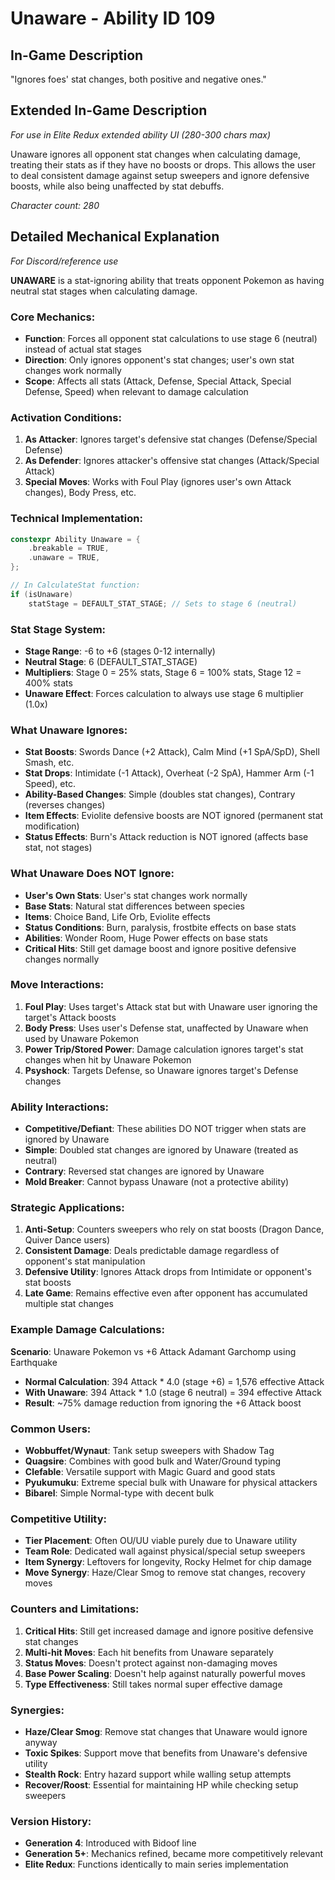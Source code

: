 # Unaware - Ability ID 109

## In-Game Description
"Ignores foes' stat changes, both positive and negative ones."

## Extended In-Game Description
*For use in Elite Redux extended ability UI (280-300 chars max)*

Unaware ignores all opponent stat changes when calculating damage, treating their stats as if they have no boosts or drops. This allows the user to deal consistent damage against setup sweepers and ignore defensive boosts, while also being unaffected by stat debuffs.

*Character count: 280*

## Detailed Mechanical Explanation
*For Discord/reference use*

**UNAWARE** is a stat-ignoring ability that treats opponent Pokemon as having neutral stat stages when calculating damage.

### Core Mechanics:
- **Function**: Forces all opponent stat calculations to use stage 6 (neutral) instead of actual stat stages
- **Direction**: Only ignores opponent's stat changes; user's own stat changes work normally
- **Scope**: Affects all stats (Attack, Defense, Special Attack, Special Defense, Speed) when relevant to damage calculation

### Activation Conditions:
1. **As Attacker**: Ignores target's defensive stat changes (Defense/Special Defense)
2. **As Defender**: Ignores attacker's offensive stat changes (Attack/Special Attack)
3. **Special Moves**: Works with Foul Play (ignores user's own Attack changes), Body Press, etc.

### Technical Implementation:
```c
constexpr Ability Unaware = {
    .breakable = TRUE,
    .unaware = TRUE,
};

// In CalculateStat function:
if (isUnaware)
    statStage = DEFAULT_STAT_STAGE; // Sets to stage 6 (neutral)
```

### Stat Stage System:
- **Stage Range**: -6 to +6 (stages 0-12 internally)
- **Neutral Stage**: 6 (DEFAULT_STAT_STAGE)
- **Multipliers**: Stage 0 = 25% stats, Stage 6 = 100% stats, Stage 12 = 400% stats
- **Unaware Effect**: Forces calculation to always use stage 6 multiplier (1.0x)

### What Unaware Ignores:
- **Stat Boosts**: Swords Dance (+2 Attack), Calm Mind (+1 SpA/SpD), Shell Smash, etc.
- **Stat Drops**: Intimidate (-1 Attack), Overheat (-2 SpA), Hammer Arm (-1 Speed), etc.
- **Ability-Based Changes**: Simple (doubles stat changes), Contrary (reverses changes)
- **Item Effects**: Eviolite defensive boosts are NOT ignored (permanent stat modification)
- **Status Effects**: Burn's Attack reduction is NOT ignored (affects base stat, not stages)

### What Unaware Does NOT Ignore:
- **User's Own Stats**: User's stat changes work normally
- **Base Stats**: Natural stat differences between species
- **Items**: Choice Band, Life Orb, Eviolite effects
- **Status Conditions**: Burn, paralysis, frostbite effects on base stats
- **Abilities**: Wonder Room, Huge Power effects on base stats
- **Critical Hits**: Still get damage boost and ignore positive defensive changes normally

### Move Interactions:
1. **Foul Play**: Uses target's Attack stat but with Unaware user ignoring the target's Attack boosts
2. **Body Press**: Uses user's Defense stat, unaffected by Unaware when used by Unaware Pokemon
3. **Power Trip/Stored Power**: Damage calculation ignores target's stat changes when hit by Unaware Pokemon
4. **Psyshock**: Targets Defense, so Unaware ignores target's Defense changes

### Ability Interactions:
- **Competitive/Defiant**: These abilities DO NOT trigger when stats are ignored by Unaware
- **Simple**: Doubled stat changes are ignored by Unaware (treated as neutral)
- **Contrary**: Reversed stat changes are ignored by Unaware
- **Mold Breaker**: Cannot bypass Unaware (not a protective ability)

### Strategic Applications:
1. **Anti-Setup**: Counters sweepers who rely on stat boosts (Dragon Dance, Quiver Dance users)
2. **Consistent Damage**: Deals predictable damage regardless of opponent's stat manipulation
3. **Defensive Utility**: Ignores Attack drops from Intimidate or opponent's stat boosts
4. **Late Game**: Remains effective even after opponent has accumulated multiple stat changes

### Example Damage Calculations:
**Scenario**: Unaware Pokemon vs +6 Attack Adamant Garchomp using Earthquake
- **Normal Calculation**: 394 Attack * 4.0 (stage +6) = 1,576 effective Attack
- **With Unaware**: 394 Attack * 1.0 (stage 6 neutral) = 394 effective Attack
- **Result**: ~75% damage reduction from ignoring the +6 Attack boost

### Common Users:
- **Wobbuffet/Wynaut**: Tank setup sweepers with Shadow Tag
- **Quagsire**: Combines with good bulk and Water/Ground typing
- **Clefable**: Versatile support with Magic Guard and good stats
- **Pyukumuku**: Extreme special bulk with Unaware for physical attackers
- **Bibarel**: Simple Normal-type with decent bulk

### Competitive Utility:
- **Tier Placement**: Often OU/UU viable purely due to Unaware utility
- **Team Role**: Dedicated wall against physical/special setup sweepers
- **Item Synergy**: Leftovers for longevity, Rocky Helmet for chip damage
- **Move Synergy**: Haze/Clear Smog to remove stat changes, recovery moves

### Counters and Limitations:
1. **Critical Hits**: Still get increased damage and ignore positive defensive stat changes
2. **Multi-hit Moves**: Each hit benefits from Unaware separately
3. **Status Moves**: Doesn't protect against non-damaging moves
4. **Base Power Scaling**: Doesn't help against naturally powerful moves
5. **Type Effectiveness**: Still takes normal super effective damage

### Synergies:
- **Haze/Clear Smog**: Remove stat changes that Unaware would ignore anyway
- **Toxic Spikes**: Support move that benefits from Unaware's defensive utility
- **Stealth Rock**: Entry hazard support while walling setup attempts
- **Recover/Roost**: Essential for maintaining HP while checking setup sweepers

### Version History:
- **Generation 4**: Introduced with Bidoof line
- **Generation 5+**: Mechanics refined, became more competitively relevant
- **Elite Redux**: Functions identically to main series implementation